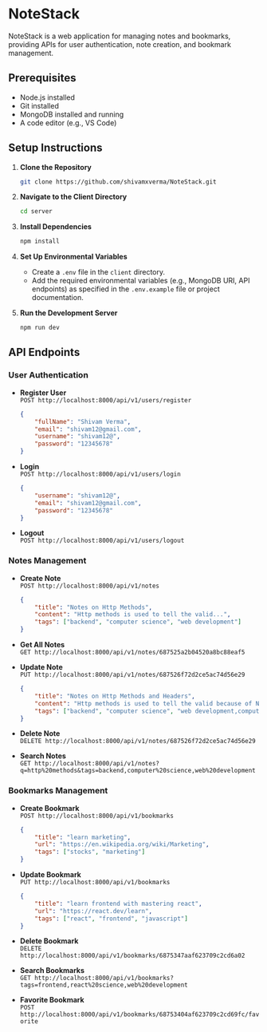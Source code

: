 # NoteStack

NoteStack is a web application for managing notes and bookmarks, providing APIs for user authentication, note creation, and bookmark management.

## Prerequisites
- Node.js installed
- Git installed
- MongoDB installed and running
- A code editor (e.g., VS Code)

## Setup Instructions

1. **Clone the Repository**
   ```bash
   git clone https://github.com/shivamxverma/NoteStack.git
   ```

2. **Navigate to the Client Directory**
   ```bash
   cd server
   ```

3. **Install Dependencies**
   ```bash
   npm install
   ```

4. **Set Up Environmental Variables**
   - Create a `.env` file in the `client` directory.
   - Add the required environmental variables (e.g., MongoDB URI, API endpoints) as specified in the `.env.example` file or project documentation.

5. **Run the Development Server**
   ```bash
   npm run dev
   ```

## API Endpoints

### User Authentication

- **Register User**  
  `POST http://localhost:8000/api/v1/users/register`
  ```json
  {
      "fullName": "Shivam Verma",
      "email": "shivam12@gmail.com",
      "username": "shivam12@",
      "password": "12345678"
  }
  ```

- **Login**  
  `POST http://localhost:8000/api/v1/users/login`
  ```json
  {
      "username": "shivam12@",
      "email": "shivam12@gmail.com",
      "password": "12345678"
  }
  ```

- **Logout**  
  `POST http://localhost:8000/api/v1/users/logout`

### Notes Management

- **Create Note**  
  `POST http://localhost:8000/api/v1/notes`
  ```json
  {
      "title": "Notes on Http Methods",
      "content": "Http methods is used to tell the valid...",
      "tags": ["backend", "computer science", "web development"]
  }
  ```

- **Get All Notes**  
  `GET http://localhost:8000/api/v1/notes/687525a2b04520a8bc88eaf5`

- **Update Note**  
  `PUT http://localhost:8000/api/v1/notes/687526f72d2ce5ac74d56e29`
  ```json
  {
      "title": "Notes on Http Methods and Headers",
      "content": "Http methods is used to tell the valid because of Nice and Well formatted things",
      "tags": ["backend", "computer science", "web development,computer networks"]
  }
  ```

- **Delete Note**  
  `DELETE http://localhost:8000/api/v1/notes/687526f72d2ce5ac74d56e29`

- **Search Notes**  
  `GET http://localhost:8000/api/v1/notes?q=http%20methods&tags=backend,computer%20science,web%20development`

### Bookmarks Management

- **Create Bookmark**  
  `POST http://localhost:8000/api/v1/bookmarks`
  ```json
  {
      "title": "learn marketing",
      "url": "https://en.wikipedia.org/wiki/Marketing",
      "tags": ["stocks", "marketing"]
  }
  ```

- **Update Bookmark**  
  `PUT http://localhost:8000/api/v1/bookmarks`
  ```json
  {
      "title": "learn frontend with mastering react",
      "url": "https://react.dev/learn",
      "tags": ["react", "frontend", "javascript"]
  }
  ```

- **Delete Bookmark**  
  `DELETE http://localhost:8000/api/v1/bookmarks/6875347aaf623709c2cd6a02`

- **Search Bookmarks**  
  `GET http://localhost:8000/api/v1/bookmarks?tags=frontend,react%20science,web%20development`

- **Favorite Bookmark**  
  `POST http://localhost:8000/api/v1/bookmarks/68753404af623709c2cd69fc/favorite`